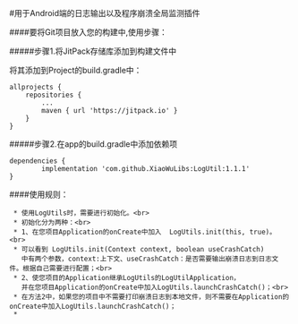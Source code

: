


#用于Android端的日志输出以及程序崩溃全局监测插件<br>

####要将Git项目放入您的构建中,使用步骤：<br>

#####步骤1.将JitPack存储库添加到构建文件中


将其添加到Project的build.gradle中：

	allprojects {
		repositories {
			...
			maven { url 'https://jitpack.io' }
		}
	}
#####步骤2.在app的build.gradle中添加依赖项

	dependencies {
	        implementation 'com.github.XiaoWuLibs:LogUtil:1.1.1'
	}

####使用规则：<br>

     * 使用LogUtils时，需要进行初始化。<br>
     * 初始化分为两种：<br>
     * 1、在您项目Application的onCreate中加入  LogUtils.init(this, true)。<br>
     * 可以看到 LogUtils.init(Context context, boolean useCrashCatch)
       中有两个参数，context:上下文、useCrashCatch：是否需要输出崩溃日志到日志文件。根据自己需要进行配置；<br>
     * 2、使您项目的Application继承LogUtils的LogUtilApplication，
       并在您项目Application的onCreate中加入LogUtils.launchCrashCatch()；<br>
     * 在方法2中，如果您的项目中不需要打印崩溃日志到本地文件，则不需要在Application的onCreate中加入LogUtils.launchCrashCatch()；
     *
